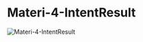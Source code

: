# Materi-4-IntentResult
![Materi-4-IntentResult](https://user-images.githubusercontent.com/62680911/109167320-39a50e80-77b0-11eb-88d4-9aed6492ae06.jpg)
